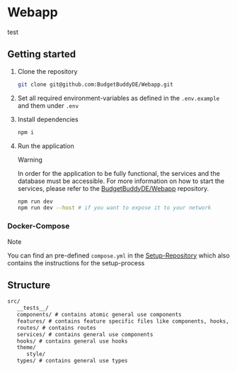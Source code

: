 # Webapp

test

## Getting started

1. Clone the repository

   ```bash
   git clone git@github.com:BudgetBuddyDE/Webapp.git
   ```

2. Set all required environment-variables as defined in the `.env.example` and them under `.env`
3. Install dependencies

   ```bash
   npm i
   ```

4. Run the application

   > [!WARNING]
   > In order for the application to be fully functional, the services and the database must be accessible. For more information on how to start the services, please refer to the [BudgetBuddyDE/Webapp](https://github.com/BudgetBuddyDE/Webapp.git) repository.

   ```bash
   npm run dev
   npm run dev --host # if you want to expose it to your network
   ```

### Docker-Compose

> [!NOTE]  
> You can find an pre-defined `compose.yml` in the [Setup-Repository](https://github.com/BudgetBuddyDE/setup.git) which also contains the instructions for the setup-process

## Structure

```txt
src/
   __tests__/
   components/ # contains atomic general use components
   features/ # contains feature specific files like components, hooks, services, tests...
   routes/ # contains routes
   services/ # contains general use components
   hooks/ # contains general use hooks
   theme/
      style/
   types/ # contains general use types
```
